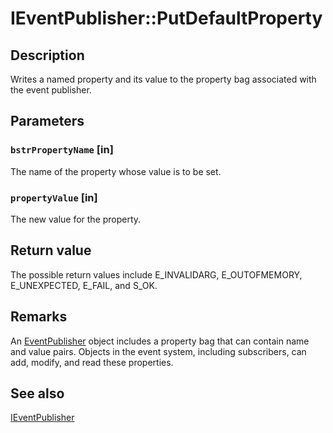 # IEventPublisher::PutDefaultProperty

## Description

Writes a named property and its value to the property bag associated with the event publisher.

## Parameters

### `bstrPropertyName` [in]

The name of the property whose value is to be set.

### `propertyValue` [in]

The new value for the property.

## Return value

The possible return values include E_INVALIDARG, E_OUTOFMEMORY, E_UNEXPECTED, E_FAIL, and S_OK.

## Remarks

An [EventPublisher](https://learn.microsoft.com/windows/desktop/api/eventsys/nn-eventsys-ieventpublisher) object includes a property bag that can contain name and value pairs. Objects in the event system, including subscribers, can add, modify, and read these properties.

## See also

[IEventPublisher](https://learn.microsoft.com/windows/desktop/api/eventsys/nn-eventsys-ieventpublisher)